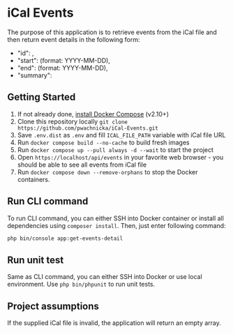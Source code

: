 # iCal Events

The purpose of this application is to retrieve events from the iCal file and then return event details in the following form:
-   "id": <string>,
-   "start": <date> (format: YYYY-MM-DD),
-   "end": <date> (format: YYYY-MM-DD),
-   "summary": <string>

## Getting Started

1. If not already done, [install Docker Compose](https://docs.docker.com/compose/install/) (v2.10+)
2. Clone this repository locally `git clone https://github.com/pwachnicka/iCal-Events.git`
3. Save `.env.dist` as `.env` and fill `ICAL_FILE_PATH` variable with iCal file URL
4. Run `docker compose build --no-cache` to build fresh images
5. Run `docker compose up --pull always -d --wait` to start the project
6. Open `https://localhost/api/events` in your favorite web browser - you should be able to see all events from iCal file
5. Run `docker compose down --remove-orphans` to stop the Docker containers.

## Run CLI command

To run CLI command, you can either SSH into Docker container or install all dependencies using `composer install`. Then, just enter following command:

```sh
php bin/console app:get-events-detail
```

## Run unit test

Same as CLI command, you can either SSH into Docker or use local environment. Use `php bin/phpunit` to run unit tests.

## Project assumptions

If the supplied iCal file is invalid, the application will return an empty array.